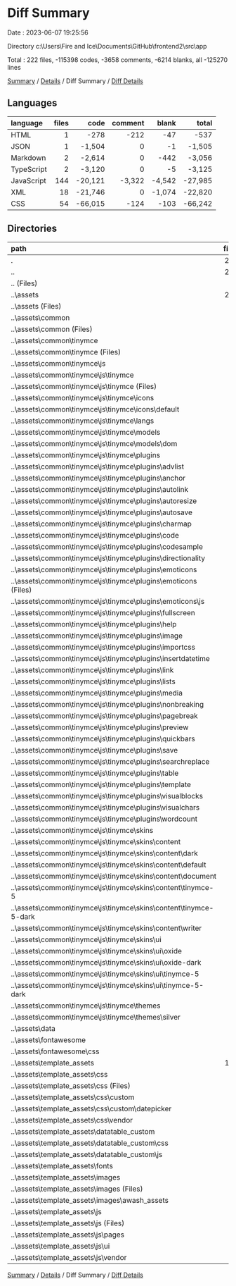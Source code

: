 # Diff Summary

Date : 2023-06-07 19:25:56

Directory c:\\Users\\Fire and Ice\\Documents\\GitHub\\frontend2\\src\\app

Total : 222 files,  -115398 codes, -3658 comments, -6214 blanks, all -125270 lines

[Summary](results.md) / [Details](details.md) / Diff Summary / [Diff Details](diff-details.md)

## Languages
| language | files | code | comment | blank | total |
| :--- | ---: | ---: | ---: | ---: | ---: |
| HTML | 1 | -278 | -212 | -47 | -537 |
| JSON | 1 | -1,504 | 0 | -1 | -1,505 |
| Markdown | 2 | -2,614 | 0 | -442 | -3,056 |
| TypeScript | 2 | -3,120 | 0 | -5 | -3,125 |
| JavaScript | 144 | -20,121 | -3,322 | -4,542 | -27,985 |
| XML | 18 | -21,746 | 0 | -1,074 | -22,820 |
| CSS | 54 | -66,015 | -124 | -103 | -66,242 |

## Directories
| path | files | code | comment | blank | total |
| :--- | ---: | ---: | ---: | ---: | ---: |
| . | 222 | -115,398 | -3,658 | -6,214 | -125,270 |
| .. | 222 | -115,398 | -3,658 | -6,214 | -125,270 |
| .. (Files) | 3 | -321 | -229 | -54 | -604 |
| ..\\assets | 219 | -115,077 | -3,429 | -6,160 | -124,666 |
| ..\\assets (Files) | 1 | -15 | -14 | -1 | -30 |
| ..\\assets\\common | 64 | -5,792 | -113 | -467 | -6,372 |
| ..\\assets\\common (Files) | 2 | -3 | -14 | -2 | -19 |
| ..\\assets\\common\\tinymce | 62 | -5,789 | -99 | -465 | -6,353 |
| ..\\assets\\common\\tinymce (Files) | 1 | -2,612 | 0 | -440 | -3,052 |
| ..\\assets\\common\\tinymce\\js | 61 | -3,177 | -99 | -25 | -3,301 |
| ..\\assets\\common\\tinymce\\js\\tinymce | 61 | -3,177 | -99 | -25 | -3,301 |
| ..\\assets\\common\\tinymce\\js\\tinymce (Files) | 2 | -3,117 | -3 | -1 | -3,121 |
| ..\\assets\\common\\tinymce\\js\\tinymce\\icons | 1 | -1 | 0 | 0 | -1 |
| ..\\assets\\common\\tinymce\\js\\tinymce\\icons\\default | 1 | -1 | 0 | 0 | -1 |
| ..\\assets\\common\\tinymce\\js\\tinymce\\langs | 1 | -2 | 0 | -2 | -4 |
| ..\\assets\\common\\tinymce\\js\\tinymce\\models | 1 | -1 | -3 | 0 | -4 |
| ..\\assets\\common\\tinymce\\js\\tinymce\\models\\dom | 1 | -1 | -3 | 0 | -4 |
| ..\\assets\\common\\tinymce\\js\\tinymce\\plugins | 33 | -33 | -90 | 0 | -123 |
| ..\\assets\\common\\tinymce\\js\\tinymce\\plugins\\advlist | 1 | -1 | -3 | 0 | -4 |
| ..\\assets\\common\\tinymce\\js\\tinymce\\plugins\\anchor | 1 | -1 | -3 | 0 | -4 |
| ..\\assets\\common\\tinymce\\js\\tinymce\\plugins\\autolink | 1 | -1 | -3 | 0 | -4 |
| ..\\assets\\common\\tinymce\\js\\tinymce\\plugins\\autoresize | 1 | -1 | -3 | 0 | -4 |
| ..\\assets\\common\\tinymce\\js\\tinymce\\plugins\\autosave | 1 | -1 | -3 | 0 | -4 |
| ..\\assets\\common\\tinymce\\js\\tinymce\\plugins\\charmap | 1 | -1 | -3 | 0 | -4 |
| ..\\assets\\common\\tinymce\\js\\tinymce\\plugins\\code | 1 | -1 | -3 | 0 | -4 |
| ..\\assets\\common\\tinymce\\js\\tinymce\\plugins\\codesample | 1 | -1 | -3 | 0 | -4 |
| ..\\assets\\common\\tinymce\\js\\tinymce\\plugins\\directionality | 1 | -1 | -3 | 0 | -4 |
| ..\\assets\\common\\tinymce\\js\\tinymce\\plugins\\emoticons | 5 | -5 | -6 | 0 | -11 |
| ..\\assets\\common\\tinymce\\js\\tinymce\\plugins\\emoticons (Files) | 1 | -1 | -3 | 0 | -4 |
| ..\\assets\\common\\tinymce\\js\\tinymce\\plugins\\emoticons\\js | 4 | -4 | -3 | 0 | -7 |
| ..\\assets\\common\\tinymce\\js\\tinymce\\plugins\\fullscreen | 1 | -1 | -3 | 0 | -4 |
| ..\\assets\\common\\tinymce\\js\\tinymce\\plugins\\help | 1 | -1 | -3 | 0 | -4 |
| ..\\assets\\common\\tinymce\\js\\tinymce\\plugins\\image | 1 | -1 | -3 | 0 | -4 |
| ..\\assets\\common\\tinymce\\js\\tinymce\\plugins\\importcss | 1 | -1 | -3 | 0 | -4 |
| ..\\assets\\common\\tinymce\\js\\tinymce\\plugins\\insertdatetime | 1 | -1 | -3 | 0 | -4 |
| ..\\assets\\common\\tinymce\\js\\tinymce\\plugins\\link | 1 | -1 | -3 | 0 | -4 |
| ..\\assets\\common\\tinymce\\js\\tinymce\\plugins\\lists | 1 | -1 | -3 | 0 | -4 |
| ..\\assets\\common\\tinymce\\js\\tinymce\\plugins\\media | 1 | -1 | -3 | 0 | -4 |
| ..\\assets\\common\\tinymce\\js\\tinymce\\plugins\\nonbreaking | 1 | -1 | -3 | 0 | -4 |
| ..\\assets\\common\\tinymce\\js\\tinymce\\plugins\\pagebreak | 1 | -1 | -3 | 0 | -4 |
| ..\\assets\\common\\tinymce\\js\\tinymce\\plugins\\preview | 1 | -1 | -3 | 0 | -4 |
| ..\\assets\\common\\tinymce\\js\\tinymce\\plugins\\quickbars | 1 | -1 | -3 | 0 | -4 |
| ..\\assets\\common\\tinymce\\js\\tinymce\\plugins\\save | 1 | -1 | -3 | 0 | -4 |
| ..\\assets\\common\\tinymce\\js\\tinymce\\plugins\\searchreplace | 1 | -1 | -3 | 0 | -4 |
| ..\\assets\\common\\tinymce\\js\\tinymce\\plugins\\table | 1 | -1 | -3 | 0 | -4 |
| ..\\assets\\common\\tinymce\\js\\tinymce\\plugins\\template | 1 | -1 | -3 | 0 | -4 |
| ..\\assets\\common\\tinymce\\js\\tinymce\\plugins\\visualblocks | 1 | -1 | -3 | 0 | -4 |
| ..\\assets\\common\\tinymce\\js\\tinymce\\plugins\\visualchars | 1 | -1 | -3 | 0 | -4 |
| ..\\assets\\common\\tinymce\\js\\tinymce\\plugins\\wordcount | 1 | -1 | -3 | 0 | -4 |
| ..\\assets\\common\\tinymce\\js\\tinymce\\skins | 22 | -22 | 0 | -22 | -44 |
| ..\\assets\\common\\tinymce\\js\\tinymce\\skins\\content | 6 | -6 | 0 | -6 | -12 |
| ..\\assets\\common\\tinymce\\js\\tinymce\\skins\\content\\dark | 1 | -1 | 0 | -1 | -2 |
| ..\\assets\\common\\tinymce\\js\\tinymce\\skins\\content\\default | 1 | -1 | 0 | -1 | -2 |
| ..\\assets\\common\\tinymce\\js\\tinymce\\skins\\content\\document | 1 | -1 | 0 | -1 | -2 |
| ..\\assets\\common\\tinymce\\js\\tinymce\\skins\\content\\tinymce-5 | 1 | -1 | 0 | -1 | -2 |
| ..\\assets\\common\\tinymce\\js\\tinymce\\skins\\content\\tinymce-5-dark | 1 | -1 | 0 | -1 | -2 |
| ..\\assets\\common\\tinymce\\js\\tinymce\\skins\\content\\writer | 1 | -1 | 0 | -1 | -2 |
| ..\\assets\\common\\tinymce\\js\\tinymce\\skins\\ui | 16 | -16 | 0 | -16 | -32 |
| ..\\assets\\common\\tinymce\\js\\tinymce\\skins\\ui\\oxide | 4 | -4 | 0 | -4 | -8 |
| ..\\assets\\common\\tinymce\\js\\tinymce\\skins\\ui\\oxide-dark | 4 | -4 | 0 | -4 | -8 |
| ..\\assets\\common\\tinymce\\js\\tinymce\\skins\\ui\\tinymce-5 | 4 | -4 | 0 | -4 | -8 |
| ..\\assets\\common\\tinymce\\js\\tinymce\\skins\\ui\\tinymce-5-dark | 4 | -4 | 0 | -4 | -8 |
| ..\\assets\\common\\tinymce\\js\\tinymce\\themes | 1 | -1 | -3 | 0 | -4 |
| ..\\assets\\common\\tinymce\\js\\tinymce\\themes\\silver | 1 | -1 | -3 | 0 | -4 |
| ..\\assets\\data | 1 | -1,504 | 0 | -1 | -1,505 |
| ..\\assets\\fontawesome | 2 | -2,328 | -13 | -2 | -2,343 |
| ..\\assets\\fontawesome\\css | 2 | -2,328 | -13 | -2 | -2,343 |
| ..\\assets\\template_assets | 151 | -105,438 | -3,289 | -5,689 | -114,416 |
| ..\\assets\\template_assets\\css | 17 | -63,578 | -85 | -75 | -63,738 |
| ..\\assets\\template_assets\\css (Files) | 3 | -59,689 | -47 | -19 | -59,755 |
| ..\\assets\\template_assets\\css\\custom | 1 | -769 | -9 | -10 | -788 |
| ..\\assets\\template_assets\\css\\custom\\datepicker | 1 | -769 | -9 | -10 | -788 |
| ..\\assets\\template_assets\\css\\vendor | 13 | -3,120 | -29 | -46 | -3,195 |
| ..\\assets\\template_assets\\datatable_custom | 26 | -122 | -90 | -12 | -224 |
| ..\\assets\\template_assets\\datatable_custom\\css | 12 | -48 | -9 | -1 | -58 |
| ..\\assets\\template_assets\\datatable_custom\\js | 14 | -74 | -81 | -11 | -166 |
| ..\\assets\\template_assets\\fonts | 6 | -21,726 | 0 | -1,074 | -22,800 |
| ..\\assets\\template_assets\\images | 12 | -20 | 0 | 0 | -20 |
| ..\\assets\\template_assets\\images (Files) | 11 | -19 | 0 | 0 | -19 |
| ..\\assets\\template_assets\\images\\awash_assets | 1 | -1 | 0 | 0 | -1 |
| ..\\assets\\template_assets\\js | 90 | -19,992 | -3,114 | -4,528 | -27,634 |
| ..\\assets\\template_assets\\js (Files) | 2 | -18,314 | -2,967 | -4,480 | -25,761 |
| ..\\assets\\template_assets\\js\\pages | 41 | -1,080 | 0 | -3 | -1,083 |
| ..\\assets\\template_assets\\js\\ui | 6 | -6 | 0 | 0 | -6 |
| ..\\assets\\template_assets\\js\\vendor | 41 | -592 | -147 | -45 | -784 |

[Summary](results.md) / [Details](details.md) / Diff Summary / [Diff Details](diff-details.md)